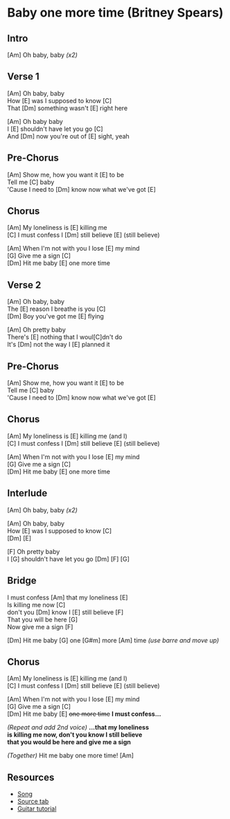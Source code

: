 # Baby one more time (Britney Spears)

## Intro

[Am] Oh baby, baby _(x2)_
 
## Verse 1

[Am] Oh baby, baby  
How [E] was I supposed to know [C]  
That [Dm] something wasn't [E] right here

[Am] Oh baby baby  
I [E] shouldn't have let you go [C]  
And [Dm] now you're out of [E] sight, yeah
 
## Pre-Chorus

[Am] Show me, how you want it [E] to be  
Tell me [C] baby  
'Cause I need to [Dm] know now what we've got [E]

## Chorus

[Am] My loneliness is [E] killing me  
[C] I must confess  I [Dm] still believe
[E] (still believe)

[Am] When I'm not with you I lose [E] my mind  
[G] Give me a sign [C]  
[Dm] Hit me baby [E] one more time

## Verse 2

[Am] Oh baby, baby  
The [E] reason I breathe is you [C]  
[Dm] Boy you've got me [E] flying

[Am] Oh pretty baby  
There's [E] nothing that I woul[C]dn't do  
It's [Dm] not the way I [E] planned it

## Pre-Chorus

[Am] Show me, how you want it [E] to be  
Tell me [C] baby  
'Cause I need to [Dm] know now what we've got [E]

## Chorus

[Am] My loneliness is [E] killing me (and I)  
[C] I must confess  I [Dm] still believe
[E] (still believe)

[Am] When I'm not with you I lose [E] my mind  
[G] Give me a sign [C]  
[Dm] Hit me baby [E] one more time

## Interlude

[Am] Oh baby, baby _(x2)_
 
[Am] Oh baby, baby  
How [E] was I supposed to know [C]  
[Dm] [E]

[F] Oh pretty baby  
I [G] shouldn't have let you go [Dm] [F] [G]

## Bridge

I must confess [Am] that my loneliness [E]  
Is killing me now [C]  
don't you [Dm] know I [E] still believe [F]  
That you will be here [G]  
Now give me a sign [F]

[Dm] Hit me baby
[G] one [G#m] more [Am] time _(use barre and move up)_

## Chorus

[Am] My loneliness is [E] killing me (and I)  
[C] I must confess  I [Dm] still believe
[E] (still believe)

[Am] When I'm not with you I lose [E] my mind  
[G] Give me a sign [C]  
[Dm] Hit me baby [E] ~~one more time~~ **I must confess...**

_(Repeat and add 2nd voice)_ **...that my loneliness  
is killing me now, don't you know I still believe  
that you would be here and give me a sign**

_(Together)_ Hit me baby one more time! [Am]

## Resources

- [Song](https://www.youtube.com/watch?v=C-u5WLJ9Yk4)
- [Source tab](https://tabs.ultimate-guitar.com/tab/britney-spears/baby-one-more-time-chords-1512732)
- [Guitar tutorial](https://www.youtube.com/watch?v=jn4ydR1m96E)
